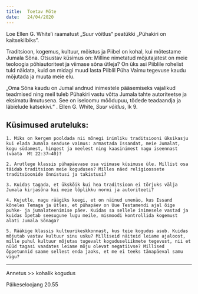 ```yaml
---
title:  Toetav Mõte
date:   24/04/2020
---
```


Loe Ellen G. White’i raamatust „Suur võitlus“  peatükki „Pühakiri on kaitsekilbiks“.

Traditsioon, kogemus, kultuur, mõistus ja Piibel on kohal, kui mõtestame Jumala Sõna. Otsustav küsimus on: Milline nimetatud mõjutajatest on meie teoloogia põhiautoriteet ja viimase sõna ütleja? On üks asi Piiblile rohelist tuld näidata, kuid on midagi muud lasta Piiblil Püha Vaimu tegevuse kaudu mõjutada ja muuta meie elu.

„Oma Sõna kaudu on Jumal andnud inimestele pääsemiseks vajalikud teadmised ning meil tuleb Pühakiri vastu võtta Jumala tahte autoriteetse ja eksimatu ilmutusena. See on iseloomu mõõdupuu, tõdede teadaandja ja läbielude katsekivi.“ . Ellen G. White, _Suur võitlus_, lk 9.

## Küsimused aruteluks:

`1. Miks on kergem pooldada nii mõnegi inimliku traditsiooni üksikasju kui elada Jumala seaduse vaimus: armastada Issandat, meie Jumalat, kogu südamest, hingest ja meelest ning kaasinimest nagu iseennast (vaata  Mt 22:37–40)?`

`2. Arutlege klassis pühapäevase osa viimase küsimuse üle. Millist osa täidab traditsioon meie koguduses? Milles näed religioossete traditsioonide õnnistusi ja takistusi?`

`3. Kuidas tagada, et ükskõik kui hea traditsioon ei tõrjuks välja Jumala kirjasõna kui meie lõplikku normi ja autoriteeti?`

`4. Kujutle, nagu räägiks keegi, et on näinud unenäo, kus Issand kõneles Temaga ja ütles, et pühapäev on Uue Testamendi ajal õige puhke- ja jumalateenimise päev. Kuidas sa sellele inimesele vastad ja kuidas õpetab seesugune lugu meile, mismoodi kontrollida kogemust alati Jumala Sõnaga?`

`5. Rääkige klassis kultuurikeskkonnast, kus teie kogudus asub. Kuidas mõjutab vastav kultuur sinu usku? Milliseid näiteid leiame ajaloost, mille puhul kultuur mõjutas tugevalt koguduseliikmete tegevust, nii et nüüd tagasi vaadates leiame mõju olevat negatiivse? Millised õppetunnid saame sellest enda jaoks, et me ei teeks tänapäeval samu vigu?`

---

Annetus >> kohalik kogudus

Päikeseloojang 20.55
